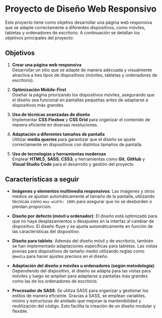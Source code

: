 # Proyecto de Diseño Web Responsivo

Este proyecto tiene como objetivo desarrollar una página web responsiva que se adapte correctamente a diferentes dispositivos, como móviles, tabletas y ordenadores de escritorio. A continuación se detallan los objetivos principales del proyecto:

## Objetivos

1. **Crear una página web responsiva**  
   Desarrollar un sitio que se adapte de manera adecuada y visualmente atractiva a tres tipos de dispositivos (móviles, tabletas y ordenadores de escritorio).

2. **Optimización Mobile-First**  
   Diseñar la página priorizando los dispositivos móviles, asegurando que el diseño sea funcional en pantallas pequeñas antes de adaptarse a dispositivos más grandes.

3. **Uso de técnicas avanzadas de diseño**  
   Implementar **CSS Flexbox** y **CSS Grid** para organizar el contenido de manera eficiente en diversas resoluciones.

4. **Adaptación a diferentes tamaños de pantalla**  
   Utilizar **media queries** para garantizar que el diseño se ajuste correctamente en dispositivos con distintos tamaños de pantalla.

5. **Uso de tecnologías y herramientas modernas**  
   Emplear **HTML5**, **SASS**, **CSS3**, y herramientas como **Git**, **GitHub** y **Visual Studio Code** para el desarrollo y gestión del proyecto.


## Características a seguir

- **Imágenes y elementos multimedia responsivos**: Las imágenes y otros medios se ajustan automáticamente al tamaño de la pantalla, utilizando técnicas como `max-width: 100%` para asegurar que no se desborden o pierdan proporción.
  
- **Diseño por defecto (móvil u ordenador)**: El diseño está optimizado para que no haya desplazamientos o desajustes en la interfaz al cambiar de dispositivo. El diseño fluye y se ajusta automáticamente en función de las características del dispositivo.

- **Diseño para tablets**: Además del diseño móvil y de escritorio, también se han implementado adaptaciones específicas para tabletas. Las vistas previas para dispositivos de tamaño medio utilizando reglas como `@media` para hacer ajustes precisos en el diseño.

- **Adaptación del diseño a móviles u ordenadores (según metodología)**: Dependiendo del dispositivo, el diseño se adapta para las vistas para móviles y luego se amplían para adaptarse a pantallas más grandes como las de los ordenadores de escritorio.

- **Procesador de SASS**: Se utiliza SASS para organizar y gestionar los estilos de manera eficiente. Gracias a SASS, se emplean variables, mixins y estructuras de anidado que mejoran la mantenibilidad y reutilización del código. Esto facilita la creación de un diseño modular y flexible.
